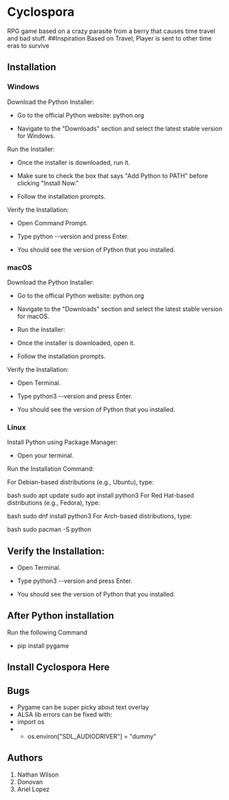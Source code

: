 # Cyclospora
RPG game based on a crazy parasite from a berry that causes time travel and bad stuff. 
##Inspiration
Based on Travel, Player is sent to other time eras to survive

## Installation

### Windows
Download the Python Installer:

* Go to the official Python website: python.org

* Navigate to the "Downloads" section and select the latest stable version for Windows.

Run the Installer:

* Once the installer is downloaded, run it.

* Make sure to check the box that says "Add Python to PATH" before clicking "Install Now."

* Follow the installation prompts.

Verify the Installation:

* Open Command Prompt.

* Type python --version and press Enter.

* You should see the version of Python that you installed.

### macOS
Download the Python Installer:

* Go to the official Python website: python.org

* Navigate to the "Downloads" section and select the latest stable version for macOS.

* Run the Installer:

* Once the installer is downloaded, open it.

* Follow the installation prompts.

Verify the Installation:

* Open Terminal.

* Type python3 --version and press Enter.

* You should see the version of Python that you installed.

### Linux
Install Python using Package Manager:

* Open your terminal.

Run the Installation Command:

For Debian-based distributions (e.g., Ubuntu), type:

bash
sudo apt update
sudo apt install python3
For Red Hat-based distributions (e.g., Fedora), type:

bash
sudo dnf install python3
For Arch-based distributions, type:

bash
sudo pacman -S python

## Verify the Installation:

* Open Terminal.

* Type python3 --version and press Enter.

* You should see the version of Python that you installed.
## After Python installation

Run the following Command
* pip install pygame


## Install Cyclospora Here



## Bugs

* Pygame can be super picky about text overlay
* ALSA lib errors can be fixed with:
 * import os
  * * os.environ["SDL_AUDIODRIVER"] = "dummy"
   
## Authors

1. Nathan Wilson
2. Donovan
3. Ariel Lopez
